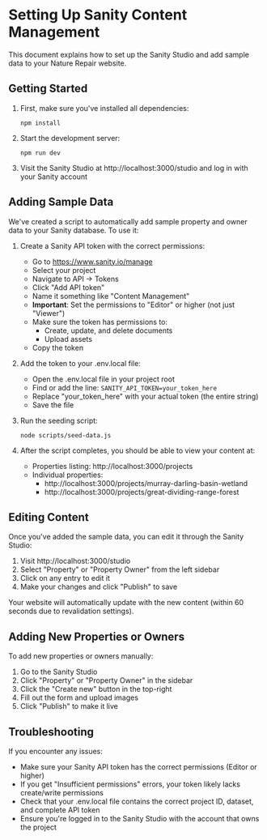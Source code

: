 # Setting Up Sanity Content Management

This document explains how to set up the Sanity Studio and add sample data to your Nature Repair website.

## Getting Started

1. First, make sure you've installed all dependencies:
   ```
   npm install
   ```

2. Start the development server:
   ```
   npm run dev
   ```

3. Visit the Sanity Studio at http://localhost:3000/studio and log in with your Sanity account

## Adding Sample Data

We've created a script to automatically add sample property and owner data to your Sanity database. To use it:

1. Create a Sanity API token with the correct permissions:
   - Go to https://www.sanity.io/manage
   - Select your project
   - Navigate to API → Tokens
   - Click "Add API token"
   - Name it something like "Content Management"
   - **Important**: Set the permissions to "Editor" or higher (not just "Viewer")
   - Make sure the token has permissions to:
     - Create, update, and delete documents
     - Upload assets
   - Copy the token

2. Add the token to your .env.local file:
   - Open the .env.local file in your project root
   - Find or add the line: `SANITY_API_TOKEN=your_token_here`
   - Replace "your_token_here" with your actual token (the entire string)
   - Save the file

3. Run the seeding script:
   ```
   node scripts/seed-data.js
   ```

4. After the script completes, you should be able to view your content at:
   - Properties listing: http://localhost:3000/projects
   - Individual properties:
     - http://localhost:3000/projects/murray-darling-basin-wetland
     - http://localhost:3000/projects/great-dividing-range-forest

## Editing Content

Once you've added the sample data, you can edit it through the Sanity Studio:

1. Visit http://localhost:3000/studio
2. Select "Property" or "Property Owner" from the left sidebar
3. Click on any entry to edit it
4. Make your changes and click "Publish" to save

Your website will automatically update with the new content (within 60 seconds due to revalidation settings).

## Adding New Properties or Owners

To add new properties or owners manually:

1. Go to the Sanity Studio
2. Click "Property" or "Property Owner" in the sidebar
3. Click the "Create new" button in the top-right
4. Fill out the form and upload images
5. Click "Publish" to make it live

## Troubleshooting

If you encounter any issues:

- Make sure your Sanity API token has the correct permissions (Editor or higher)
- If you get "Insufficient permissions" errors, your token likely lacks create/write permissions
- Check that your .env.local file contains the correct project ID, dataset, and complete API token
- Ensure you're logged in to the Sanity Studio with the account that owns the project 